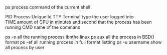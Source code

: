 ps process command of the current shell

PID     Process Unique Id
TTY     Terminal type the user logged into\
TIME    amount of CPU in minutes and second that the process has been running
CMD     name of the command

 
ps -e all the running process ibnthe linux
ps aux all the process in BSD() format
ps -ef all running process in full format listting
ps -u username show all process by user
